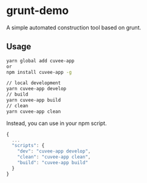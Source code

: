 # grunt-demo

A simple automated construction tool based on grunt.

## Usage

```sh
yarn global add cuvee-app
or
npm install cuvee-app -g
```

```sh
// local development
yarn cuvee-app develop
// build
yarn cuvee-app build
// clean
yarn cuvee-app clean
```

Instead, you can use in your npm script.

```js
{
  ...
  "scripts": {
    "dev": "cuvee-app develop",
    "clean": "cuvee-app clean",
    "build": "cuvee-app build"
  }
}
```
